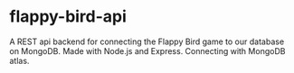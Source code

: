 # flappy-bird-api

A REST api backend for connecting the Flappy Bird game to our database on MongoDB. Made with Node.js and Express. Connecting with MongoDB atlas.
